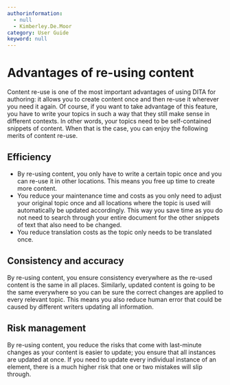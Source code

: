 ```yaml
---
authorinformation:
  - null
  - Kimberley.De.Moor
category: User Guide
keyword: null
---
```


# Advantages of re-using content

Content re-use is one of the most important advantages of using DITA for authoring: it allows you to create content once and then re-use it wherever you need it again. Of course, if you want to take advantage of this feature, you have to write your topics in such a way that they still make sense in different contexts. In other words, your topics need to be self-contained snippets of content. When that is the case, you can enjoy the following merits of content re-use.

## Efficiency

* By re-using content, you only have to write a certain topic once and you can re-use it in other locations. This means you free up time to create more content.
* You reduce your maintenance time and costs as you only need to adjust your original topic once and all locations where the topic is used will automatically be updated accordingly. This way you save time as you do not need to search through your entire document for the other snippets of text that also need to be changed.
* You reduce translation costs as the topic only needs to be translated once.

## Consistency and accuracy

By re-using content, you ensure consistency everywhere as the re-used content is the same in all places. Similarly, updated content is going to be the same everywhere so you can be sure the correct changes are applied to every relevant topic. This means you also reduce human error that could be caused by different writers updating all information.

## Risk management

By re-using content, you reduce the risks that come with last-minute changes as your content is easier to update; you ensure that all instances are updated at once. If you need to update every individual instance of an element, there is a much higher risk that one or two mistakes will slip through.

